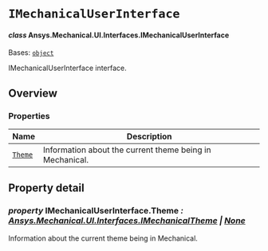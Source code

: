 # `IMechanicalUserInterface`

<a id="ansys.mechanical.stubs.v242.Ansys.Mechanical.UI.Interfaces.IMechanicalUserInterface"></a>

#### *class* Ansys.Mechanical.UI.Interfaces.IMechanicalUserInterface

Bases: [`object`](https://docs.python.org/3/library/functions.html#object)

IMechanicalUserInterface interface.

<!-- !! processed by numpydoc !! -->

<a id="overview"></a>

## Overview

### Properties

| Name | Description |
|----------------------------------------------|------------------------------------------------------------|
| [`Theme`](#IMechanicalUserInterface.Theme)   | Information about the current theme being in Mechanical.   |

<a id="property-detail"></a>

## Property detail

<a id="IMechanicalUserInterface.Theme"></a>

### *property* IMechanicalUserInterface.Theme *: [Ansys.Mechanical.UI.Interfaces.IMechanicalTheme](IMechanicalTheme.md#ansys.mechanical.stubs.v242.Ansys.Mechanical.UI.Interfaces.IMechanicalTheme) | [None](https://docs.python.org/3/library/constants.html#None)*

Information about the current theme being in Mechanical.

<!-- !! processed by numpydoc !! -->

